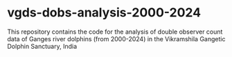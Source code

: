 # vgds-dobs-analysis-2000-2024
This repository contains the code for the analysis of double observer count data of Ganges river dolphins (from 2000-2024) in the Vikramshila Gangetic Dolphin Sanctuary, India
